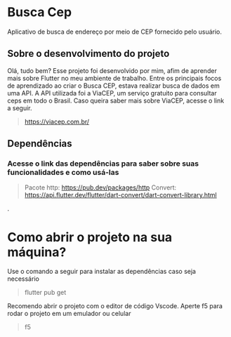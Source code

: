 # Busca Cep
Aplicativo de busca de endereço por meio de CEP fornecido pelo usuário.

## Sobre o desenvolvimento do projeto
Olá, tudo bem? Esse projeto foi desenvolvido por mim, afim de aprender mais sobre Flutter no meu ambiente de trabalho. Entre os
principais focos de aprendizado ao criar o Busca CEP, estava realizar busca de dados em uma API. A API utilizada foi a ViaCEP, um serviço 
gratuito para consultar ceps em todo o Brasil. Caso queira saber mais sobre ViaCEP, acesse o link a seguir.
> https://viacep.com.br/

## Dependências
### Acesse o link das dependências para saber sobre suas funcionalidades e como usá-las
> Pacote http: https://pub.dev/packages/http
> Convert: https://api.flutter.dev/flutter/dart-convert/dart-convert-library.html

.
# Como abrir o projeto na sua máquina?
Use o comando a seguir para instalar as dependências caso seja necessário
> flutter pub get

Recomendo abrir o projeto com o editor de código Vscode. Aperte f5 para rodar o projeto em um emulador ou celular
> f5
